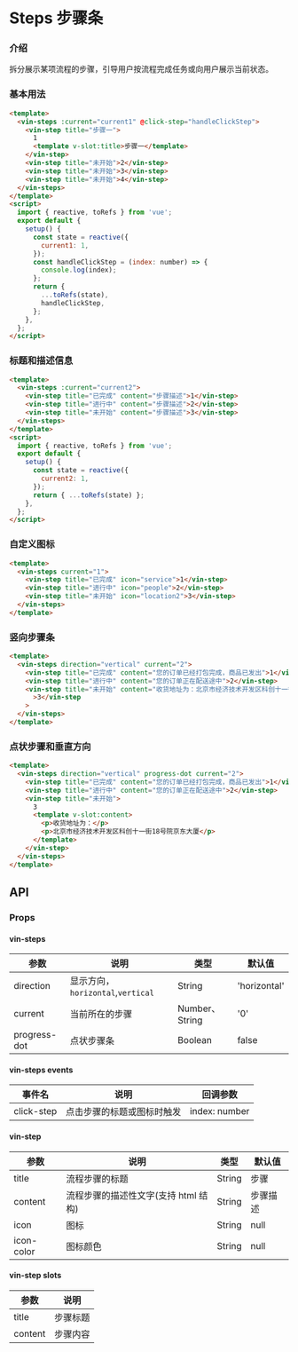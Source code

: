 # Steps 步骤条

### 介绍

拆分展示某项流程的步骤，引导用户按流程完成任务或向用户展示当前状态。

### 基本用法

```html
<template>
  <vin-steps :current="current1" @click-step="handleClickStep">
    <vin-step title="步骤一">
      1
      <template v-slot:title>步骤一</template>
    </vin-step>
    <vin-step title="未开始">2</vin-step>
    <vin-step title="未开始">3</vin-step>
    <vin-step title="未开始">4</vin-step>
  </vin-steps>
</template>
<script>
  import { reactive, toRefs } from 'vue';
  export default {
    setup() {
      const state = reactive({
        current1: 1,
      });
      const handleClickStep = (index: number) => {
        console.log(index);
      };
      return {
        ...toRefs(state),
        handleClickStep,
      };
    },
  };
</script>
```

### 标题和描述信息

```html
<template>
  <vin-steps :current="current2">
    <vin-step title="已完成" content="步骤描述">1</vin-step>
    <vin-step title="进行中" content="步骤描述">2</vin-step>
    <vin-step title="未开始" content="步骤描述">3</vin-step>
  </vin-steps>
</template>
<script>
  import { reactive, toRefs } from 'vue';
  export default {
    setup() {
      const state = reactive({
        current2: 1,
      });
      return { ...toRefs(state) };
    },
  };
</script>
```

### 自定义图标

```html
<template>
  <vin-steps current="1">
    <vin-step title="已完成" icon="service">1</vin-step>
    <vin-step title="进行中" icon="people">2</vin-step>
    <vin-step title="未开始" icon="location2">3</vin-step>
  </vin-steps>
</template>
```

### 竖向步骤条

```html
<template>
  <vin-steps direction="vertical" current="2">
    <vin-step title="已完成" content="您的订单已经打包完成，商品已发出">1</vin-step>
    <vin-step title="进行中" content="您的订单正在配送途中">2</vin-step>
    <vin-step title="未开始" content="收货地址为：北京市经济技术开发区科创十一街18号院京东大厦"
      >3</vin-step
    >
  </vin-steps>
</template>
```

### 点状步骤和垂直方向

```html
<template>
  <vin-steps direction="vertical" progress-dot current="2">
    <vin-step title="已完成" content="您的订单已经打包完成，商品已发出">1</vin-step>
    <vin-step title="进行中" content="您的订单正在配送途中">2</vin-step>
    <vin-step title="未开始">
      3
      <template v-slot:content>
        <p>收货地址为：</p>
        <p>北京市经济技术开发区科创十一街18号院京东大厦</p>
      </template>
    </vin-step>
  </vin-steps>
</template>
```

## API

### Props

#### vin-steps

| 参数         | 说明                              | 类型           | 默认值       |
| ------------ | --------------------------------- | -------------- | ------------ |
| direction    | 显示方向，`horizontal`,`vertical` | String         | 'horizontal' |
| current      | 当前所在的步骤                    | Number、String | '0'          |
| progress-dot | 点状步骤条                        | Boolean        | false        |

#### vin-steps events

| 事件名     | 说明                       | 回调参数      |
| ---------- | -------------------------- | ------------- |
| click-step | 点击步骤的标题或图标时触发 | index: number |

#### vin-step

| 参数       | 说明                                 | 类型   | 默认值   |
| ---------- | ------------------------------------ | ------ | -------- |
| title      | 流程步骤的标题                       | String | 步骤     |
| content    | 流程步骤的描述性文字(支持 html 结构) | String | 步骤描述 |
| icon       | 图标                                 | String | null     |
| icon-color | 图标颜色                             | String | null     |

#### vin-step slots

| 参数    | 说明     |
| ------- | -------- |
| title   | 步骤标题 |
| content | 步骤内容 |

